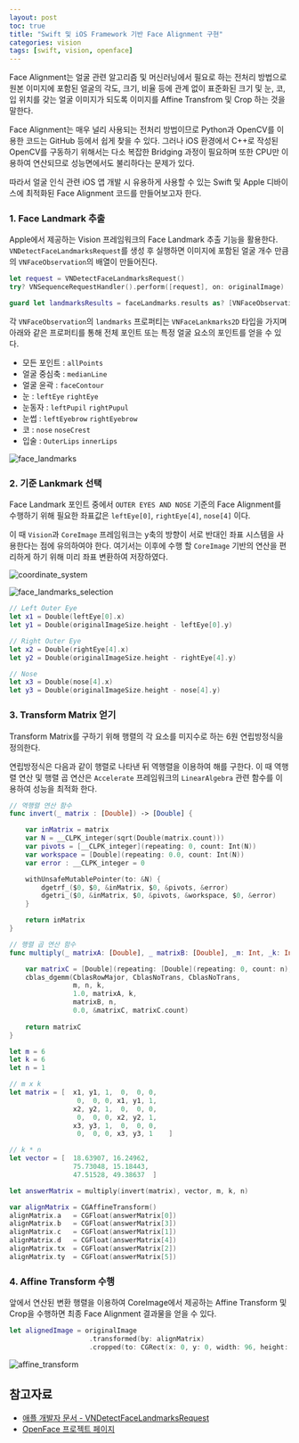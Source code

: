 ```yaml
---
layout: post
toc: true
title: "Swift 및 iOS Framework 기반 Face Alignment 구현"
categories: vision
tags: [swift, vision, openface]
---
```


Face Alignment는 얼굴 관련 알고리즘 및 머신러닝에서 필요로 하는 전처리 방법으로 원본 이미지에 포함된 얼굴의 각도, 크기, 비율 등에 관계 없이 표준화된 크기 및 눈, 코, 입 위치를 갖는 얼굴 이미지가 되도록 이미지를 Affine Transfrom 및 Crop 하는 것을 말한다.

Face Alignment는 매우 널리 사용되는 전처리 방법이므로 Python과 OpenCV를 이용한 코드는 GitHub 등에서 쉽게 찾을 수 있다. 그러나 iOS 환경에서 C++로 작성된 OpenCV를 구동하기 위해서는 다소 복잡한 Bridging 과정이 필요하며 또한 CPU만 이용하여 연산되므로 성능면에서도 불리하다는 문제가 있다.

따라서 얼굴 인식 관련 iOS 앱 개발 시 유용하게 사용할 수 있는 Swift 및 Apple 디바이스에 최적화된 Face Alignment 코드를 만들어보고자 한다.


### 1. Face Landmark 추출
Apple에서 제공하는 Vision 프레임워크의 Face Landmark 추출 기능을 활용한다. `VNDetectFaceLandmarksRequest`를 생성 후 실행하면 이미지에 포함된 얼굴 개수 만큼의 `VNFaceObservation`의 배열이 만들어진다.

``` swift
let request = VNDetectFaceLandmarksRequest()
try? VNSequenceRequestHandler().perform([request], on: originalImage)

guard let landmarksResults = faceLandmarks.results as? [VNFaceObservation] else { return nil }
```

각 `VNFaceObservation`의 `landmarks` 프로퍼티는 `VNFaceLankmarks2D` 타입을 가지며 아래와 같은 프로퍼티를 통해 전체 포인트 또는 특정 얼굴 요소의 포인트를 얻을 수 있다.

- 모든 포인트 : `allPoints`
- 얼굴 중심축 : `medianLine`
- 얼굴 윤곽 : `faceContour` 
- 눈 : `leftEye` `rightEye`
- 눈동자 : `leftPupil` `rightPupul`
- 눈썹 : `leftEyebrow` `rightEyebrow`
- 코 : `nose` `noseCrest`
- 입술 : `OuterLips` `innerLips` 

![face_landmarks](https://user-images.githubusercontent.com/7419790/94780635-bd2a2180-0403-11eb-9ddf-ef3c78f406ae.jpg)


### 2. 기준 Lankmark 선택
Face Landmark 포인트 중에서 `OUTER EYES AND NOSE` 기준의 Face Alignment를 수행하기 위해 필요한 좌표값은 `leftEye[0]`, `rightEye[4]`, `nose[4]` 이다.

이 때 `Vision`과 `CoreImage` 프레임워크는 y축의 방향이 서로 반대인 좌표 시스템을 사용한다는 점에 유의하여야 한다. 여기서는 이후에 수행 할 `CoreImage` 기반의 연산을 편리하게 하기 위해 미리 좌표 변환하여 저장하였다.

![coordinate_system](https://user-images.githubusercontent.com/7419790/94823105-6ee64400-043e-11eb-84a3-201ed887cdb5.jpg)

![face_landmarks_selection](https://user-images.githubusercontent.com/7419790/94782434-2a3eb680-0406-11eb-94be-29a207558b4f.jpg)
``` swift
// Left Outer Eye
let x1 = Double(leftEye[0].x)
let y1 = Double(originalImageSize.height - leftEye[0].y)

// Right Outer Eye
let x2 = Double(rightEye[4].x)
let y2 = Double(originalImageSize.height - rightEye[4].y)

// Nose
let x3 = Double(nose[4].x)
let y3 = Double(originalImageSize.height - nose[4].y)
```

### 3. Transform Matrix 얻기
Transform Matrix를 구하기 위해 행렬의 각 요소를 미지수로 하는 6원 연립방정식을 정의한다.

연립방정식은 다음과 같이 행렬로 나타낸 뒤 역행렬을 이용하여 해를 구한다. 이 때 역행렬 연산 및 행렬 곱 연산은 `Accelerate` 프레임워크의 `LinearAlgebra` 관련 함수를 이용하여 성능을 최적화 한다.

``` swift
// 역행렬 연산 함수
func invert(_ matrix : [Double]) -> [Double] {

	var inMatrix = matrix
	var N = __CLPK_integer(sqrt(Double(matrix.count)))
	var pivots = [__CLPK_integer](repeating: 0, count: Int(N))
	var workspace = [Double](repeating: 0.0, count: Int(N))
	var error : __CLPK_integer = 0

	withUnsafeMutablePointer(to: &N) {
		dgetrf_($0, $0, &inMatrix, $0, &pivots, &error)
		dgetri_($0, &inMatrix, $0, &pivots, &workspace, $0, &error)
	}

	return inMatrix
}

// 행렬 곱 연산 함수
func multiply(_ matrixA: [Double], _ matrixB: [Double], _m: Int, _k: Int, _n:Int) -> [Double] {

	var matrixC = [Double](repeating: [Double](repeating: 0, count: n), count: m)
	cblas_dgemm(CblasRowMajor, CblasNoTrans, CblasNoTrans,
				m, n, k,
				1.0, matrixA, k,
				matrixB, n,
				0.0, &matrixC, matrixC.count)
	
	return matrixC
}
```

``` swift
let m = 6
let k = 6
let n = 1

// m x k
let matrix = [	x1, y1, 1,  0,  0, 0,
				 0,  0, 0, x1, y1, 1,
				x2, y2, 1,  0,  0, 0,
				 0,  0, 0, x2, y2, 1,
				x3, y3, 1,  0,  0, 0,
				 0,  0, 0, x3, y3, 1	]

// k * n			 
let vector = [	18.63907, 16.24962,
				75.73048, 15.18443,
				47.51528, 49.38637	]

let answerMatrix = multiply(invert(matrix), vector, m, k, n)

var alignMatrix = CGAffineTransform()
alignMatrix.a 	= CGFloat(answerMatrix[0])
alignMatrix.b 	= CGFloat(answerMatrix[3])
alignMatrix.c 	= CGFloat(answerMatrix[1])
alignMatrix.d 	= CGFloat(answerMatrix[4])
alignMatrix.tx 	= CGFloat(answerMatrix[2])
alignMatrix.ty 	= CGFloat(answerMatrix[5])
```

### 4. Affine Transform 수행
앞에서 연산된 변환 행렬을 이용하여 CoreImage에서 제공하는 Affine Transform 및 Crop을 수행하면 최종 Face Alignment 결과물을 얻을 수 있다.

``` swift
let alignedImage = originalImage
					.transformed(by: alignMatrix)
					.cropped(to: CGRect(x: 0, y: 0, width: 96, height: 96))
```
![affine_transform](https://user-images.githubusercontent.com/7419790/94819991-e74b0600-043a-11eb-997f-ab040ecf3ca5.jpg)


## 참고자료
- [애플 개발자 문서 - VNDetectFaceLandmarksRequest](https://developer.apple.com/documentation/vision/vndetectfacelandmarksrequest)
- [OpenFace 프로젝트 페이지](https://cmusatyalab.github.io/openface/)

